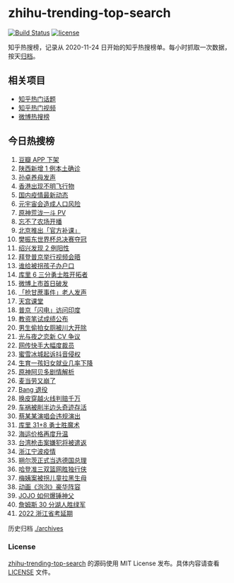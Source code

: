 # zhihu-trending-top-search

[![Build Status](https://github.com/justjavac/zhihu-trending-top-search/workflows/ci/badge.svg?branch=main)](https://github.com/justjavac/zhihu-trending-top-search/actions)
[![license](https://img.shields.io/github/license/justjavac/zhihu-trending-top-search)](https://github.com/justjavac/zhihu-trending-top-search/blob/main/LICENSE)

知乎热搜榜，记录从 2020-11-24 日开始的知乎热搜榜单。每小时抓取一次数据，按天[归档](./archives)。

## 相关项目

- [知乎热门话题](https://github.com/justjavac/zhihu-trending-hot-questions)
- [知乎热门视频](https://github.com/justjavac/zhihu-trending-hot-video)
- [微博热搜榜](https://github.com/justjavac/weibo-trending-hot-search)

## 今日热搜榜

<!-- BEGIN -->
<!-- 最后更新时间 Thu Dec 09 2021 21:16:03 GMT+0800 (China Standard Time) -->

1. [豆瓣 APP 下架](https://www.zhihu.com/search?q=豆瓣)
1. [陕西新增 1 例本土确诊](https://www.zhihu.com/search?q=陕西疫情)
1. [孙卓养母发声](https://www.zhihu.com/search?q=孙卓)
1. [香港出现不明飞行物](https://www.zhihu.com/search?q=香港不明飞行物)
1. [国内疫情最新动态](https://www.zhihu.com/search?q=疫情)
1. [元宇宙会造成人口风险](https://www.zhihu.com/search?q=元宇宙)
1. [原神荒泷一斗 PV](https://www.zhihu.com/search?q=原神)
1. [忘不了农场开播](https://www.zhihu.com/search?q=忘不了农场)
1. [北京推出「官方补课」](https://www.zhihu.com/search?q=北京官方补课)
1. [樊振东世界杯总决赛夺冠](https://www.zhihu.com/search?q=樊振东)
1. [绍兴发现 2 例阳性](https://www.zhihu.com/search?q=绍兴)
1. [拜登普京举行视频会晤](https://www.zhihu.com/search?q=拜登普京会晤)
1. [谁给被拐孩子办户口](https://www.zhihu.com/search?q=被拐孩子)
1. [库里 6 三分勇士胜开拓者](https://www.zhihu.com/search?q=勇士)
1. [微博上市首日破发](https://www.zhihu.com/search?q=微博)
1. [「抢甘蔗事件」老人发声](https://www.zhihu.com/search?q=抢甘蔗事件)
1. [天宫课堂](https://www.zhihu.com/search?q=天宫课堂)
1. [普京「闪电」访问印度](https://www.zhihu.com/search?q=普京)
1. [教资笔试成绩公布](https://www.zhihu.com/search?q=教资笔试成绩)
1. [男生偷拍女厕被川大开除](https://www.zhihu.com/search?q=四川大学偷拍)
1. [光与夜之恋新 CV 争议](https://www.zhihu.com/search?q=光与夜之恋)
1. [网传快手大幅度裁员](https://www.zhihu.com/search?q=快手)
1. [蜜雪冰城起诉抖音侵权](https://www.zhihu.com/search?q=蜜雪冰城起诉抖音)
1. [生育一孩妇女就业几率下降](https://www.zhihu.com/search?q=妇女就业率)
1. [原神阿贝多剧情解析](https://www.zhihu.com/search?q=原神)
1. [麦当劳又崩了](https://www.zhihu.com/search?q=麦当劳)
1. [Bang 退役](https://www.zhihu.com/search?q=Bang)
1. [换皮穿越火线判赔千万](https://www.zhihu.com/search?q=穿越火线)
1. [车祸被削半边头奇迹存活](https://www.zhihu.com/search?q=女子车祸)
1. [蔡某某演唱会违规演出](https://www.zhihu.com/search?q=蔡某某)
1. [库里 31+8 勇士胜魔术](https://www.zhihu.com/search?q=勇士)
1. [海运价格再度升温](https://www.zhihu.com/search?q=海运)
1. [台湾枪击案嫌犯将被遣返](https://www.zhihu.com/search?q=台湾枪击案)
1. [浙江宁波疫情](https://www.zhihu.com/search?q=宁波)
1. [朔尔茨正式当选德国总理](https://www.zhihu.com/search?q=朔尔茨)
1. [哈登准三双篮网胜独行侠](https://www.zhihu.com/search?q=篮网)
1. [梅姨案被拐儿童拉黑生母](https://www.zhihu.com/search?q=梅姨)
1. [动画《泡泡》豪华阵容](https://www.zhihu.com/search?q=泡泡)
1. [JOJO 如何爆锤神父](https://www.zhihu.com/search?q=石之海)
1. [詹姆斯 30 分湖人胜绿军](https://www.zhihu.com/search?q=湖人)
1. [2022 浙江省考延期](https://www.zhihu.com/search?q=浙江省考)

<!-- END -->

历史归档 [./archives](./archives)

### License

[zhihu-trending-top-search](https://github.com/justjavac/zhihu-trending-top-search)
的源码使用 MIT License 发布。具体内容请查看 [LICENSE](./LICENSE) 文件。
